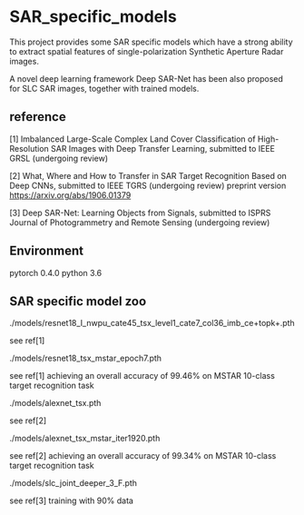 # SAR_specific_models

This project provides some SAR specific models which have a strong ability to extract spatial features of single-polarization Synthetic Aperture Radar images.

A novel deep learning framework Deep SAR-Net has been also proposed for SLC SAR images, together with trained models.

## reference
[1] Imbalanced Large-Scale Complex Land Cover Classification of High-Resolution SAR Images with Deep Transfer Learning, submitted to IEEE GRSL (undergoing review)

[2] What, Where and How to Transfer in SAR Target Recognition Based on Deep CNNs, submitted to IEEE TGRS (undergoing review)
preprint version https://arxiv.org/abs/1906.01379

[3] Deep SAR-Net: Learning Objects from Signals, submitted to ISPRS Journal of Photogrammetry and Remote Sensing (undergoing review)

## Environment
pytorch 0.4.0
python 3.6

## SAR specific model zoo
./models/resnet18_I_nwpu_cate45_tsx_level1_cate7_col36_imb_ce+topk+.pth
  
  see ref[1]

./models/resnet18_tsx_mstar_epoch7.pth
  
  see ref[1] achieving an overall accuracy of 99.46% on MSTAR 10-class target recognition task

./models/alexnet_tsx.pth

  see ref[2]

./models/alexnet_tsx_mstar_iter1920.pth
  
  see ref[2] achieving an overall accuracy of 99.34% on MSTAR 10-class target recognition task
  
./models/slc_joint_deeper_3_F.pth
  
  see ref[3] training with 90% data
